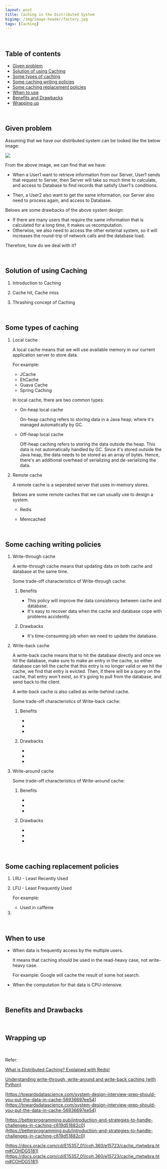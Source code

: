 ```yaml
---
layout: post
title: Caching in the Distributed System
bigimg: /img/image-header/factory.jpg
tags: [Caching]
---
```




<br>

## Table of contents
- [Given problem](#given-problem)
- [Solution of using Caching](#solution-of-using-caching)
- [Some types of caching](#some-types-of-caching)
- [Some caching writing policies](#some-caching-writing-policies)
- [Some caching replacement policies](#some-caching-replacement-policies)
- [When to use](#when-to-use)
- [Benefits and Drawbacks](#benefits-and-drawbacks)
- [Wrapping up](#wrapping-up)


<br>

## Given problem

Assuming that we have our distributed system can be looked like the below image:

![](../img/distributed-system/caching/problem-caching.png)

From the above image, we can find that we have:
- When a User1 want to retrieve information from our Server, User1 sends that request to Server, then Server will take so much time to calculate, and access to Database to find records that satisfy User1's conditions.

- Then, a User2 also want to get the same information, our Server also need to process again, and access to Database.

Belows are some drawbacks of the above system design:
- If there are many users that require the same information that is calculated for a long time, it makes us recomputation.
- Otherwise, we also need to access the other external system, so it will increases the round-trip of network calls and the database load.

Therefore, how do we deal with it?

<br>

## Solution of using Caching

1. Introduction to Caching



2. Cache hit, Cache miss




3. Thrashing concept of Caching




<br>

## Some types of caching

1. Local cache

    A local cache means that we will use available memory in our current application server to store data.

    For example:
    - JCache
    - EhCache
    - Guava Cache
    - Spring Caching

    In local cache, there are two common types:
    - On-heap local cache

        On-heap caching refers to storing data in a Java heap, where it's managed automatically by GC.

    - Off-heap local cache

        Off-heap caching refers to storing the data outside the heap. This data is not automatically handled by GC. Since it's stored outside the Java heap, the data needs to be stored as an array of bytes. Hence, there's an additional overhead of serializing and de-serializing the data.

2. Remote cache

    A remote cache is a seperated server that uses in-memory stores.

    Belows are some remote caches that we can usually use to design a system.
    - Redis

    - Memcached


<br>

## Some caching writing policies

1. Write-through cache

    A write-through cache means that updating data on both cache and database at the same time.

    Some trade-off characteristics of Write-through cache:
    1. Benefits
    
        - This policy will improve the data consistency between cache and database.
        - It's easy to recover data when the cache and database cope with problems accidently.


    2. Drawbacks

        - It's time-consuming job when we need to update the database.

2. Write-back cache

    A write-back cache means that to hit the database directly and once we hit the database, make sure to make an entry in the cache, so either database can tell the cache that this entry is no longer valid or we hit the cache, we find that entry is evicted. Then, if there will be a query on the cache, that entry won't exist, so it's going to pull from the database, and send back to the client.

    A write-back cache is also called as write-behind cache.

    Some trade-off characteristics of Write-back cache:
    1. Benefits

        - 
        - 
        - 


    2. Drawbacks

        - 
        - 
        - 

3. Write-around cache



    Some trade-off characteristics of Write-around cache:
    1. Benefits

        - 
        - 
        - 


    2. Drawbacks

        - 
        - 
        - 


<br>


## Some caching replacement policies

1. LRU - Least Recently Used



2. LFU - Least Frequently Used


    For example:
    - Used in caffeine

3. 

<br>

## When to use

- When data is frequently access by the multiple users.

    It means that caching should be used in the read-heavy case, not write-heavy case.

    For example: Google will cache the result of some hot search.

- When the computation for that data is CPU-intensive.


<br>

## Benefits and Drawbacks






<br>

## Wrapping up






<br>

Refer:

[What is Distributed Caching? Explained with Redis!](https://www.youtube.com/watch?v=U3RkDLtS7uY)

[Understanding write-through, write-around and write-back caching (with Python)](https://shahriar.svbtle.com/Understanding-writethrough-writearound-and-writeback-caching-with-python)

[https://towardsdatascience.com/system-design-interview-prep-should-you-put-the-data-in-cache-56936697ee54](https://towardsdatascience.com/system-design-interview-prep-should-you-put-the-data-in-cache-56936697ee54)

[https://betterprogramming.pub/introduction-and-strategies-to-handle-challenges-in-caching-c619d51882c0](https://betterprogramming.pub/introduction-and-strategies-to-handle-challenges-in-caching-c619d51882c0)

[https://docs.oracle.com/cd/E15357_01/coh.360/e15723/cache_rtwtwbra.htm#COHDG5181](https://docs.oracle.com/cd/E15357_01/coh.360/e15723/cache_rtwtwbra.htm#COHDG5181)